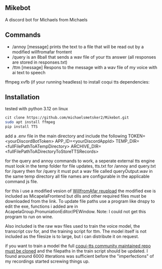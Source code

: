 ## Mikebot

A discord bot for Michaels from Michaels


## Commands
- /annoy [message] prints the text to a file that will be read out by a modified willfromafar frontent
- /query is an 8ball that sends a wav file of your tts answer (all responses are stored in responses.txt)
- /ttm [message] Respons to the message with a wav file of my voice with ai text to speech

ffmpeg
xvfb (if your running headless)
to install coqui tts dependencies:

## Installation
tested with python 3.12 on linux

```bash
cit clone https://github.com/michaelsmetsker2/Mikebot.git
sudo apt install ffmpeg
pip install TTS
```
add a .env file in the main directory and include the following
TOKEN=\<yourDiscordBotToken>
APP_ID=\<yourDiscordAppId>
TEMP_DIR=\<fullFilePathToATempDirectory>
ARCHIVE_DIR=\<fullFilePathToADirectoryToStoreTTSRecords>

for the query and annoy commands to work, a seperate external tts engine must look in the
temp folder for file updates, tts.txt for /annoy and query.txt for /query
then for /query it must put a wav file called queryOutput.wav in the same temp directory
all file names are configurable in the applicable command js file.

for this i use a modified vesion of [WillfromAfar reupload](https://archive.org/details/willfromafar-repack)
the modified exe is included as MicapelaFrontend but dlls and other required files must be downloaded from the link. To update file paths use a program like dnspy to edit the exe, functions i added are in AcapelaGroup.PronuniationEditor/PEWindow.
    Note: I could not get this program to run on wine. 

Also included is the raw wav files used to train the voice model, the transcript csv for, and the training script for ttm. 
The model itself is not included as the filesize is to large, but i can distribute it on request.

if you want to train a model the full [coqui-tts community maintained repo must be cloned](https://github.com/idiap/coqui-ai-TTS/tree/dev) and the filepaths in the train script should be updated. I found around 6000 itterations was sufficient before the "imperfections" of my recordings started screwing things up.